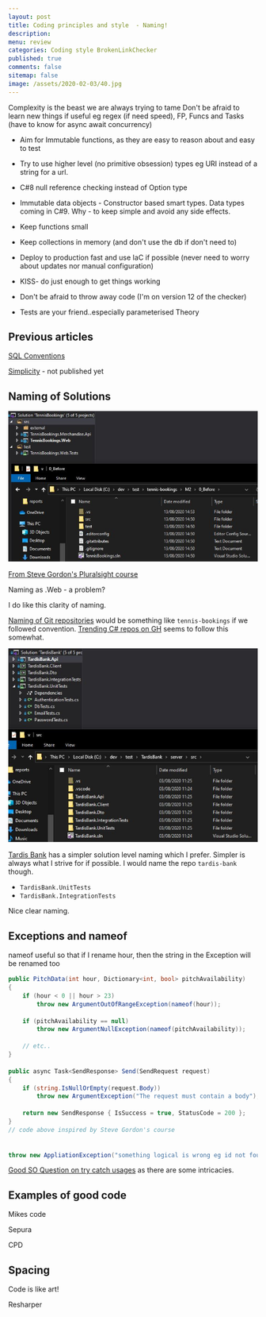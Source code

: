 ```yaml
---
layout: post
title: Coding principles and style  - Naming!
description: 
menu: review
categories: Coding style BrokenLinkChecker
published: true 
comments: false     
sitemap: false
image: /assets/2020-02-03/40.jpg
---
```


<!-- ![alt text](/assets/2020-02-03/41.jpg "Choosing an image"){:width="600px"} -->

Complexity is the beast we are always trying to tame
Don't be afraid to learn new things if useful eg regex (if need speed), FP, Funcs and Tasks (have to know for async await concurrency)

- Aim for Immutable functions, as they are easy to reason about and easy to test
- Try to use higher level (no primitive obsession) types eg URI instead of a string for a url.

- C#8 null reference checking instead of Option type

- Immutable data objects - Constructor based smart types. Data types coming in C#9.  Why - to keep simple and avoid any side effects.

- Keep functions small
- Keep collections in memory (and don't use the db if don't need to)

- Deploy to production fast and use IaC if possible (never need to worry about updates nor manual configuration)

- KISS- do just enough to get things working
- Don't be afraid to throw away code (I'm on version 12 of the checker)

- Tests are your friend..especially parameterised Theory

## Previous articles

[SQL Conventions](/2016/10/19/ASP.NET-MVC-Sort-Filter,-Page-using-SQL)

[Simplicity](/2019/05/30/Simplicity) - not published yet

## Naming of Solutions

<!-- ![alt text](/assets/2020-08-17/solution-naming.jpg "Naming a solution"){:width="600px"} -->
![alt text](/assets/2020-08-17/solution-naming.jpg "Naming a solution")

[From Steve Gordon's Pluralsight course](https://app.pluralsight.com/library/courses/integration-testing-asp-dot-net-core-applications-best-practices/table-of-contents)

Naming as .Web - a problem?

I do like this clarity of naming.

[Naming of Git repositories](https://stackoverflow.com/questions/11947587/is-there-a-naming-convention-for-git-repositories) would be something like `tennis-bookings` if we followed convention. [Trending C# repos on GH](https://github.com/trending/c%23?since=monthly) seems to follow this somewhat.

![alt text](/assets/2020-08-17/solution-naming-tardis.jpg "Naming a solution")

[Tardis Bank](https://github.com/TardisBank/TardisBank) has a simpler solution level naming which I prefer. Simpler is always what I strive for if possible. I would name the repo `tardis-bank` though.

- `TardisBank.UnitTests`
- `TardisBank.IntegrationTests`

Nice clear naming.

## Exceptions and nameof

nameof useful so that if I rename hour, then the string in the Exception will be renamed too

```cs
public PitchData(int hour, Dictionary<int, bool> pitchAvailability)
{
    if (hour < 0 || hour > 23)
        throw new ArgumentOutOfRangeException(nameof(hour));

    if (pitchAvailability == null)
        throw new ArgumentNullException(nameof(pitchAvailability));

    // etc..
}

public async Task<SendResponse> Send(SendRequest request)
{
    if (string.IsNullOrEmpty(request.Body))
        throw new ArgumentException("The request must contain a body");

    return new SendResponse { IsSuccess = true, StatusCode = 200 };
}
// code above inspired by Steve Gordon's course


throw new AppliationException("something logical is wrong eg id not found in db")
```

[Good SO Question on try catch usages](https://stackoverflow.com/questions/14973642/how-using-try-catch-for-exception-handling-is-best-practice) as there are some intricacies.

## Examples of good code

Mikes code

Sepura

CPD

## Spacing

Code is like art!

Resharper

